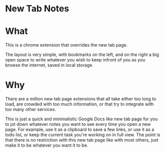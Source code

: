 New Tab Notes
=========

What
======
This is a chrome extension that overrides the new tab page.

The layout is very simple, with bookmarks on the left, and on the right a big open space to write whatever you wish to keep infront of you as you browse the internet, saved in local storage.

Why
=======
There are a million new tab page extensions that all take either too long to load, are crowded with too much information, or that try to integrate with too many other services.

This is just a quick and minimalistic Google Docs like new tab page for you to jot down whatever notes you want to see every time you open a new page. For example, use it as a clipboard to save a few links, or use it as a todo list, or keep the current task you're working on in full view. The point is that there is no restriction with this new tab page like with most others, just make it to be whatever you want it to be.


